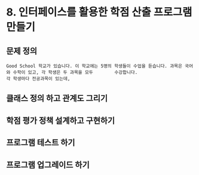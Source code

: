 # 8. 인터페이스를 활용한 학점 산출 프로그램 만들기

## 문제 정의

    Good School 학교가 있습니다. 이 학교에는 5명의 학생들이 수업을 듣습니다. 과목은 국어와 수학이 있고, 각 학생은 두 과목을 모두        수강합니다.
    각 학생마다 전공과목이 있는데, 

## 클래스 정의 하고 관계도 그리기





## 학점 평가 정책 설계하고 구현하기




## 프로그램 테스트 하기




## 프로그램 업그레이드 하기

